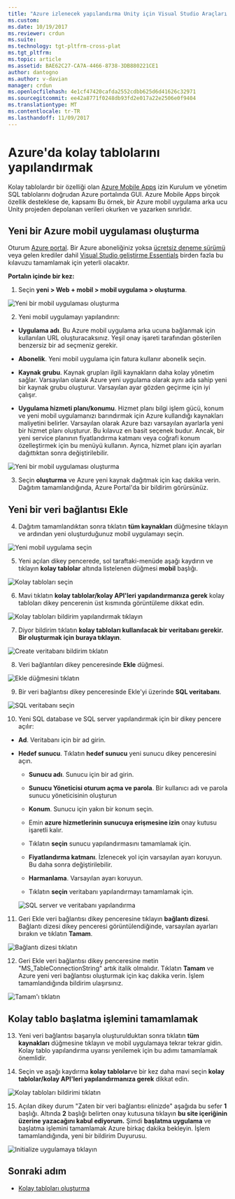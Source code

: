 ```yaml
---
title: "Azure izlenecek yapılandırma Unity için Visual Studio Araçları | Microsoft Docs"
ms.custom: 
ms.date: 10/19/2017
ms.reviewer: crdun
ms.suite: 
ms.technology: tgt-pltfrm-cross-plat
ms.tgt_pltfrm: 
ms.topic: article
ms.assetid: BAE62C27-CA7A-4466-8738-3DB880221CE1
author: dantogno
ms.author: v-davian
manager: crdun
ms.openlocfilehash: 4e1cf47420cafda2552cdbb625d6d41626c32971
ms.sourcegitcommit: ee42a8771f0248db93fd2e017a22e2506e0f9404
ms.translationtype: MT
ms.contentlocale: tr-TR
ms.lasthandoff: 11/09/2017
---
```

# <a name="configure-easy-tables-in-azure"></a>Azure'da kolay tablolarını yapılandırmak

Kolay tablolardır bir özelliği olan [Azure Mobile Apps](https://azure.microsoft.com/services/app-service/mobile/) izin Kurulum ve yönetim SQL tablolarını doğrudan Azure portalında GUI. Azure Mobile Apps birçok özellik desteklese de, kapsamı Bu örnek, bir Azure mobil uygulama arka ucu Unity projeden depolanan verileri okurken ve yazarken sınırlıdır.

## <a name="create-a-new-azure-mobile-app"></a>Yeni bir Azure mobil uygulaması oluşturma

Oturum [Azure portal](https://ms.portal.azure.com). Bir Azure aboneliğiniz yoksa [ücretsiz deneme sürümü](https://azure.microsoft.com/en-us/free/) veya gelen krediler dahil [Visual Studio geliştirme Essentials](https://www.visualstudio.com/dev-essentials/) birden fazla bu kılavuzu tamamlamak için yeterli olacaktır.

**Portalın içinde bir kez:**

1. Seçin **yeni > Web + mobil > mobil uygulama > oluşturma**.

  ![Yeni bir mobil uygulaması oluşturma](media/vstu_azure-configure-easy-tables-image1.png)

2. Yeni mobil uygulamayı yapılandırın:

  * **Uygulama adı**. Bu Azure mobil uygulama arka ucuna bağlanmak için kullanılan URL oluşturacaksınız. Yeşil onay işareti tarafından gösterilen benzersiz bir ad seçmeniz gerekir.

  * **Abonelik**. Yeni mobil uygulama için fatura kullanır abonelik seçin.

  * **Kaynak grubu**. Kaynak grupları ilgili kaynakların daha kolay yönetim sağlar. Varsayılan olarak Azure yeni uygulama olarak aynı ada sahip yeni bir kaynak grubu oluşturur. Varsayılan ayar gözden geçirme için iyi çalışır.

  *  **Uygulama hizmeti planı/konumu**. Hizmet planı bilgi işlem gücü, konum ve yeni mobil uygulamanızı barındırmak için Azure kullandığı kaynakları maliyetini belirler. Varsayılan olarak Azure bazı varsayılan ayarlarla yeni bir hizmet planı oluşturur. Bu kılavuz en basit seçenek budur. Ancak, bir yeni service planının fiyatlandırma katmanı veya coğrafi konum özelleştirmek için bu menüyü kullanın. Ayrıca, hizmet planı için ayarları dağıttıktan sonra değiştirilebilir.

  ![Yeni bir mobil uygulaması oluşturma](media/vstu_azure-configure-easy-tables-image2.png)

3. Seçin **oluşturma** ve Azure yeni kaynak dağıtmak için kaç dakika verin. Dağıtım tamamlandığında, Azure Portal'da bir bildirim görürsünüz.

## <a name="add-a-new-data-connection"></a>Yeni bir veri bağlantısı Ekle

4. Dağıtım tamamlandıktan sonra tıklatın **tüm kaynakları** düğmesine tıklayın ve ardından yeni oluşturduğunuz mobil uygulamayı seçin.

  ![Yeni mobil uygulama seçin](media/vstu_azure-configure-easy-tables-image3.png)

5. Yeni açılan dikey pencerede, sol taraftaki-menüde aşağı kaydırın ve tıklayın **kolay tablolar** altında listelenen düğmesi **mobil** başlığı.

  ![Kolay tabloları seçin](media/vstu_azure-configure-easy-tables-image4.png)

6. Mavi tıklatın **kolay tablolar/kolay API'leri yapılandırmanıza gerek** kolay tabloları dikey pencerenin üst kısmında görüntüleme dikkat edin.

  ![Kolay tabloları bildirim yapılandırmak tıklayın](media/vstu_azure-configure-easy-tables-image5.png)

7. Diyor bildirim tıklatın **kolay tabloları kullanılacak bir veritabanı gerekir. Bir oluşturmak için buraya tıklayın**.

  ![Create veritabanı bildirim tıklatın](media/vstu_azure-configure-easy-tables-image6.png)

8. Veri bağlantıları dikey penceresinde **Ekle** düğmesi.

  ![Ekle düğmesini tıklatın](media/vstu_azure-configure-easy-tables-image7.png)

9. Bir veri bağlantısı dikey penceresinde Ekle'yi üzerinde **SQL veritabanı**.

  ![SQL veritabanı seçin](media/vstu_azure-configure-easy-tables-image8.png)

10. Yeni SQL database ve SQL server yapılandırmak için bir dikey pencere açılır:

  * **Ad**. Veritabanı için bir ad girin.

  * **Hedef sunucu**. Tıklatın **hedef sunucu** yeni sunucu dikey penceresini açın.

      * **Sunucu adı**. Sunucu için bir ad girin.

      * **Sunucu Yöneticisi oturum açma ve parola**. Bir kullanıcı adı ve parola sunucu yöneticisinin oluşturun

      * **Konum**. Sunucu için yakın bir konum seçin.

      * Emin **azure hizmetlerinin sunucuya erişmesine izin** onay kutusu işaretli kalır.

      * Tıklatın **seçin** sunucu yapılandırmasını tamamlamak için.

    * **Fiyatlandırma katmanı**. İzlenecek yol için varsayılan ayarı koruyun. Bu daha sonra değiştirilebilir.

    * **Harmanlama**. Varsayılan ayarı koruyun.

    * Tıklatın **seçin** veritabanı yapılandırmayı tamamlamak için.

    ![SQL server ve veritabanı yapılandırma](media/vstu_azure-configure-easy-tables-image9.png)

11. Geri Ekle veri bağlantısı dikey penceresine tıklayın **bağlantı dizesi**. Bağlantı dizesi dikey penceresi görüntülendiğinde, varsayılan ayarları bırakın ve tıklatın **Tamam**.

  ![Bağlantı dizesi tıklatın](media/vstu_azure-configure-easy-tables-image9.1.png)

12. Geri Ekle veri bağlantısı dikey penceresine metin "MS_TableConnectionString" artık italik olmalıdır. Tıklatın **Tamam** ve Azure yeni veri bağlantısı oluşturmak için kaç dakika verin. İşlem tamamlandığında bildirim ulaşırsınız.

  ![Tamam'ı tıklatın](media/vstu_azure-configure-easy-tables-image9.2.png)

## <a name="complete-the-easy-table-initialization"></a>Kolay tablo başlatma işlemini tamamlamak

13. Yeni veri bağlantısı başarıyla oluşturulduktan sonra tıklatın **tüm kaynakları** düğmesine tıklayın ve mobil uygulamaya tekrar tekrar gidin. Kolay tablo yapılandırma uyarısı yenilemek için bu adımı tamamlamak önemlidir.

14. Seçin ve aşağı kaydırma **kolay tablolar**ve bir kez daha mavi seçin **kolay tablolar/kolay API'leri yapılandırmanıza gerek** dikkat edin.

  ![Kolay tabloları bildirimi tıklatın](media/vstu_azure-configure-easy-tables-image5.png)

15. Açılan dikey durum "Zaten bir veri bağlantısı elinizde" aşağıda bu sefer **1** başlığı. Altında **2** başlığı belirten onay kutusuna tıklayın **bu site içeriğinin üzerine yazacağını kabul ediyorum.** Şimdi **başlatma uygulama** ve başlatma işlemini tamamlamak Azure birkaç dakika bekleyin. İşlem tamamlandığında, yeni bir bildirim Duyurusu.

  ![Initialize uygulamaya tıklayın](media/vstu_azure-configure-easy-tables-image10.png)

## <a name="next-step"></a>Sonraki adım

* [Kolay tabloları oluşturma](visual-studio-tools-for-unity-azure-setup.md)
